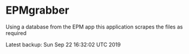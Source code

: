 # EPMgrabber
Using a database from the EPM app this application scrapes the files as required


Latest backup: Sun Sep 22 16:32:02 UTC 2019
